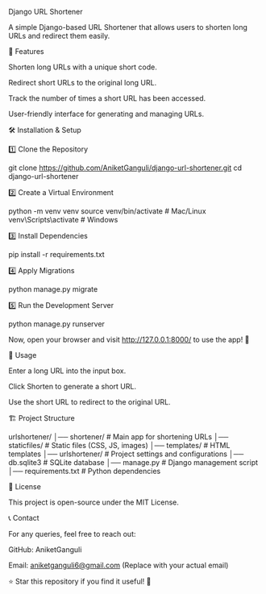 Django URL Shortener

A simple Django-based URL Shortener that allows users to shorten long URLs and redirect them easily.

🚀 Features

Shorten long URLs with a unique short code.

Redirect short URLs to the original long URL.

Track the number of times a short URL has been accessed.

User-friendly interface for generating and managing URLs.

🛠️ Installation & Setup

1️⃣ Clone the Repository

git clone https://github.com/AniketGanguli/django-url-shortener.git
cd django-url-shortener

2️⃣ Create a Virtual Environment

python -m venv venv
source venv/bin/activate  # Mac/Linux
venv\Scripts\activate  # Windows

3️⃣ Install Dependencies

pip install -r requirements.txt

4️⃣ Apply Migrations

python manage.py migrate

5️⃣ Run the Development Server

python manage.py runserver

Now, open your browser and visit http://127.0.0.1:8000/ to use the app! 🎉

📌 Usage

Enter a long URL into the input box.

Click Shorten to generate a short URL.

Use the short URL to redirect to the original URL.

🏗️ Project Structure

urlshortener/
│── shortener/        # Main app for shortening URLs
│── staticfiles/      # Static files (CSS, JS, images)
│── templates/        # HTML templates
│── urlshortener/     # Project settings and configurations
│── db.sqlite3        # SQLite database
│── manage.py         # Django management script
│── requirements.txt  # Python dependencies

📜 License

This project is open-source under the MIT License.

📞 Contact

For any queries, feel free to reach out:

GitHub: AniketGanguli

Email: aniketganguli6@gmail.com (Replace with your actual email)

⭐ Star this repository if you find it useful! 🚀

